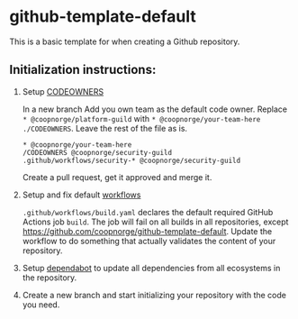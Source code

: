 # github-template-default

This is a basic template for when creating a Github repository.

## Initialization instructions:

1. Setup [CODEOWNERS](https://docs.github.com/en/repositories/managing-your-repositorys-settings-and-features/customizing-your-repository/about-code-owners)

    In a new branch Add you own team as the default code owner. Replace `*
    @coopnorge/platform-guild` with `* @coopnorge/your-team-here`
    `./CODEOWNERS`. Leave the rest of the file as is.

    ```CODEOWNERS
    * @coopnorge/your-team-here
    /CODEOWNERS @coopnorge/security-guild
    .github/workflows/security-* @coopnorge/security-guild
    ```

    Create a pull request, get it approved and merge it.

2. Setup and fix default [workflows](https://docs.github.com/en/actions/using-workflows)

    `.github/workflows/build.yaml` declares the default required GitHub Actions
    job `build`. The job will fail on all builds in all repositories, except
    <https://github.com/coopnorge/github-template-default>. Update the workflow
    to do something that actually validates the content of your repository.

3. Setup
    [dependabot](https://playbook.internal.coop/platforms/cloud_platform/dev_build_deploy/github/guide_github_dependabot.html)
    to update all dependencies from all ecosystems in the repository.

4. Create a new branch and start initializing your repository with the code you
   need.
